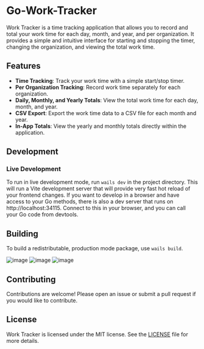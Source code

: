 # Go-Work-Tracker

Work Tracker is a time tracking application that allows you to record and total your work time for each day, month, and year, and per organization. It provides a simple and intuitive interface for starting and stopping the timer, changing the organization, and viewing the total work time.

## Features

- **Time Tracking**: Track your work time with a simple start/stop timer.
- **Per Organization Tracking**: Record work time separately for each organization.
- **Daily, Monthly, and Yearly Totals**: View the total work time for each day, month, and year.
- **CSV Export**: Export the work time data to a CSV file for each month and year.
- **In-App Totals**: View the yearly and monthly totals directly within the application.

<!-- ## Development

This is the official Wails React-TS template.

You can configure the project by editing `wails.json`. More information about the project settings can be found
here: https://wails.io/docs/reference/project-config -->

## Development

### Live Development

To run in live development mode, run `wails dev` in the project directory. This will run a Vite development
server that will provide very fast hot reload of your frontend changes. If you want to develop in a browser
and have access to your Go methods, there is also a dev server that runs on http://localhost:34115. Connect
to this in your browser, and you can call your Go code from devtools.

## Building

To build a redistributable, production mode package, use `wails build`.

![image](https://github.com/theBGuy/go-work-tracker/assets/60308670/17533570-4e87-4e4f-8382-526a9eb99d36)
![image](https://github.com/theBGuy/go-work-tracker/assets/60308670/3220c063-a080-4495-b5ac-61a435a62459)
![image](https://github.com/theBGuy/go-work-tracker/assets/60308670/29afcd02-e7f4-49df-a6c8-de31e5369a4f)

## Contributing

Contributions are welcome! Please open an issue or submit a pull request if you would like to contribute.

## License

Work Tracker is licensed under the MIT license. See the [LICENSE](LICENSE) file for more details.
